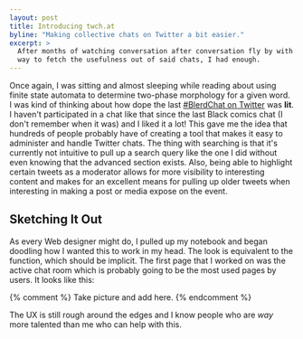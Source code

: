 ```yaml
---
layout: post
title: Introducing twch.at
byline: "Making collective chats on Twitter a bit easier."
excerpt: >
  After months of watching conversation after conversation fly by with no real
  way to fetch the usefulness out of said chats, I had enough.
---
```


Once again, I was sitting and almost sleeping while reading about using finite
state automata to determine two-phase morphology for a given word. I was kind of
thinking about how dope the last [#BlerdChat on Twitter][1] was **lit**. I
haven't participated in a chat like that since the last Black comics chat (I
don't remember when it was) and I liked it a lot! This gave me the idea that
hundreds of people probably have of creating a tool that makes it easy to
administer and handle Twitter chats. The thing with searching is that it's
currently not intuitive to pull up a search query like the one I did without
even knowing that the advanced section exists. Also, being able to highlight
certain tweets as a moderator allows for more visibility to interesting content
and makes for an excellent means for pulling up older tweets when interesting in
making a post or media expose on the event.

## Sketching It Out

As every Web designer might do, I pulled up my notebook and began doodling how I
wanted this to work in my head. The look is equivalent to the function, which
should be implicit. The first page that I worked on was the active chat room
which is probably going to be the most used pages by users. It looks like this:

{% comment %} Take picture and add here. {% endcomment %}

The UX is still rough around the edges and I know people who are _way_ more
talented than me who can help with this.

[1]: https://twitter.com/search?q=%23BlerdChat%20since%3A2015-07-29%20until%3A2015-07-31&src=typd
